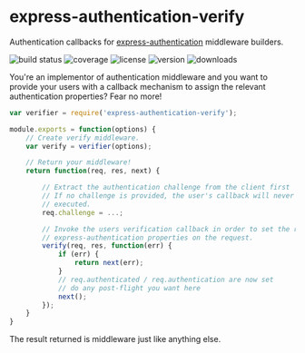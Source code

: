 # express-authentication-verify

Authentication callbacks for [express-authentication] middleware builders.

![build status](http://img.shields.io/travis/izaakschroeder/express-authentication-verify/master.svg?style=flat)
![coverage](http://img.shields.io/coveralls/izaakschroeder/express-authentication-verify/master.svg?style=flat)
![license](http://img.shields.io/npm/l/express-authentication-verify.svg?style=flat)
![version](http://img.shields.io/npm/v/express-authentication-verify.svg?style=flat)
![downloads](http://img.shields.io/npm/dm/express-authentication-verify.svg?style=flat)

You're an implementor of authentication middleware and you want to provide your users with a callback mechanism to assign the relevant authentication properties? Fear no more!

```javascript
var verifier = require('express-authentication-verify');

module.exports = function(options) {
	// Create verify middleware.
	var verify = verifier(options);

	// Return your middleware!
	return function(req, res, next) {

		// Extract the authentication challenge from the client first
		// If no challenge is provided, the user's callback will never be
		// executed.
		req.challenge = ...;

		// Invoke the users verification callback in order to set the relevant
		// express-authentication properties on the request.
		verify(req, res, function(err) {
			if (err) {
				return next(err);
			}
			// req.authenticated / req.authentication are now set
			// do any post-flight you want here
			next();
		});
	}
}
```

The result returned is middleware just like anything else.

[express-authentication]: https://github.com/izaakschroeder/express-authentication
